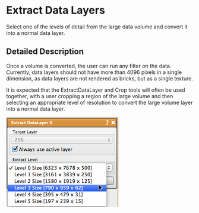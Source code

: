 # Extract Data Layers

Select one of the levels of detail from the large data volume and convert it into a normal data layer.

## Detailed Description

Once a volume is converted, the user can run any filter on the data. Currently, data layers should not have more than 4096 pixels in a single dimension, as data layers are not rendered as bricks, but as a single texture.

It is expected that the ExtractDataLayer and Crop tools will often be used together, with a user cropping a region of the large volume and then selecting an appropriate level of resolution to convert the large volume layer into a normal data layer.

![alt text](../images/ExtractDataLayersGUI.png)
